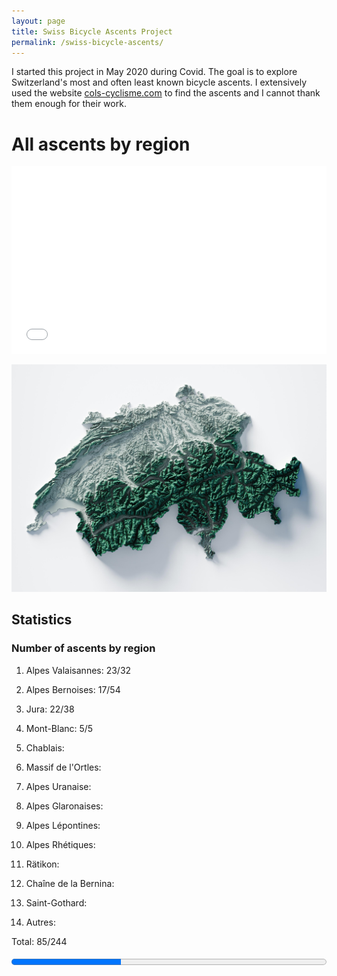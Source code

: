 ```yaml
---
layout: page
title: Swiss Bicycle Ascents Project
permalink: /swiss-bicycle-ascents/
---
```


I started this project in May 2020 during Covid. The goal is to explore Switzerland's most and often least
known bicycle ascents. I extensively used the website [cols-cyclisme.com](https://www.cols-cyclisme.com/) to find the ascents and I cannot thank
them enough for their work.

# All ascents by region

<iframe src="/bikeclimbsbyregion.html" width="100%" height="300" style="border:none;"></iframe>

![Subdirectory Image](/images/switzerland_terrain.jpg)

## Statistics

### Number of ascents by region

1. Alpes Valaisannes: 23/32

2. Alpes Bernoises: 17/54

3. Jura: 22/38

4. Mont-Blanc: 5/5

5. Chablais: 

6. Massif de l'Ortles:

7. Alpes Uranaise:

8. Alpes Glaronaises:

9. Alpes Lépontines:

10. Alpes Rhétiques:

11. Rätikon:

12. Chaîne de la Bernina:

13. Saint-Gothard:

14. Autres:

Total: 85/244

<html lang="en">
<head>
  <meta charset="UTF-8">
  <meta name="viewport" content="width=device-width, initial-scale=1.0">
  <style>
    /* Optional styling for the progress bar */
    progress {
      width: 100%;
      height: 20px;
    }
  </style>
</head>
<body>

<!-- Example Progress Bar -->
<progress value="85" max="244"></progress>

</body>
</html>